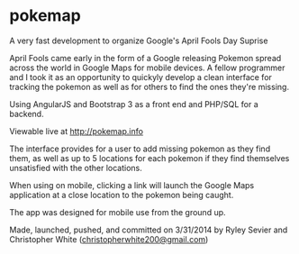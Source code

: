 pokemap
=======

A very fast development to organize Google's April Fools Day Suprise

April Fools came early in the form of a Google releasing Pokemon spread across the world in Google Maps for mobile devices. 
A fellow programmer and I took it as an opportunity to quickyly develop a clean interface for tracking the pokemon as 
well as for others to find the ones they're missing. 

Using AngularJS and Bootstrap 3 as a front end and PHP/SQL for a backend. 

Viewable live at http://pokemap.info 

The interface provides for a user to add missing pokemon as they find them, as well as up to 5 locations for each pokemon
if they find themselves unsatisfied with the other locations.

When using on mobile, clicking a link will launch the Google Maps application at a close location to the pokemon being 
caught.

The app was designed for mobile use from the ground up. 

Made, launched, pushed, and committed on 3/31/2014 by Ryley Sevier and Christopher White (christopherwhite200@gmail.com)

